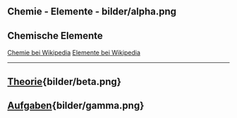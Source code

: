 
Chemie - Elemente - bilder/alpha.png
---
## Chemische Elemente

[Chemie bei Wikipedia](https://de.wikipedia.org/wiki/Chemie)
[Elemente bei Wikipedia](https://de.wikipedia.org/wiki/Chemisches_Element)

---
## [Theorie](theorie.md){bilder/beta.png}
## [Aufgaben](aufgaben.md){bilder/gamma.png}
